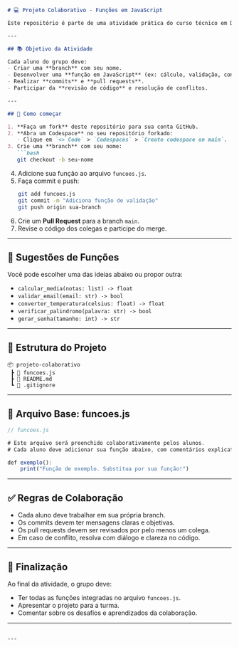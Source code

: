 ```markdown
# 💻 Projeto Colaborativo - Funções em JavaScript

Este repositório é parte de uma atividade prática do curso técnico em Desenvolvimento de Sistemas. O objetivo é aplicar conceitos de **Git**, **GitHub**, **controle de versão** e **trabalho em equipe** usando o ambiente online **GitHub Codespaces**.

---

## 📚 Objetivo da Atividade

Cada aluno do grupo deve:
- Criar uma **branch** com seu nome.
- Desenvolver uma **função em JavaScript** (ex: cálculo, validação, conversão).
- Realizar **commits** e **pull requests**.
- Participar da **revisão de código** e resolução de conflitos.

---

## 🚀 Como começar

1. **Faça um fork** deste repositório para sua conta GitHub.
2. **Abra um Codespace** no seu repositório forkado:
   - Clique em `<> Code` > `Codespaces` > `Create codespace on main`.
3. Crie uma **branch** com seu nome:
   ```bash
   git checkout -b seu-nome
   ```
4. Adicione sua função ao arquivo `funcoes.js`.
5. Faça commit e push:
   ```bash
   git add funcoes.js
   git commit -m "Adiciona função de validação"
   git push origin sua-branch
   ```
6. Crie um **Pull Request** para a branch `main`.
7. Revise o código dos colegas e participe do merge.

---

## 🧠 Sugestões de Funções

Você pode escolher uma das ideias abaixo ou propor outra:
- `calcular_media(notas: list) -> float`
- `validar_email(email: str) -> bool`
- `converter_temperatura(celsius: float) -> float`
- `verificar_palindromo(palavra: str) -> bool`
- `gerar_senha(tamanho: int) -> str`

---

## 📁 Estrutura do Projeto

```
📦 projeto-colaborativo
 ┣ 📜 funcoes.js
 ┣ 📜 README.md
 ┗ 📜 .gitignore
```

---

## 📄 Arquivo Base: funcoes.js

```javascript
// funcoes.js

# Este arquivo será preenchido colaborativamente pelos alunos.
# Cada aluno deve adicionar sua função abaixo, com comentários explicativos.

def exemplo():
    print("Função de exemplo. Substitua por sua função!")
```

---

## ✅ Regras de Colaboração

- Cada aluno deve trabalhar em sua própria branch.
- Os commits devem ter mensagens claras e objetivas.
- Os pull requests devem ser revisados por pelo menos um colega.
- Em caso de conflito, resolva com diálogo e clareza no código.

---

## 🏁 Finalização

Ao final da atividade, o grupo deve:
- Ter todas as funções integradas no arquivo `funcoes.js`.
- Apresentar o projeto para a turma.
- Comentar sobre os desafios e aprendizados da colaboração.

---
```

---
